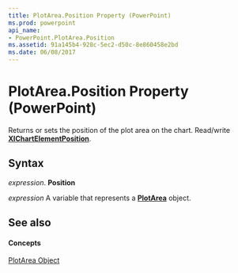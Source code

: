 ```yaml
---
title: PlotArea.Position Property (PowerPoint)
ms.prod: powerpoint
api_name:
- PowerPoint.PlotArea.Position
ms.assetid: 91a145b4-928c-5ec2-d50c-8e860458e2bd
ms.date: 06/08/2017
---
```



# PlotArea.Position Property (PowerPoint)

Returns or sets the position of the plot area on the chart. Read/write **[XlChartElementPosition](xlchartelementposition-enumeration-powerpoint.md)**.


## Syntax

 _expression_. **Position**

 _expression_ A variable that represents a **[PlotArea](plotarea-object-powerpoint.md)** object.


## See also


#### Concepts


[PlotArea Object](plotarea-object-powerpoint.md)

